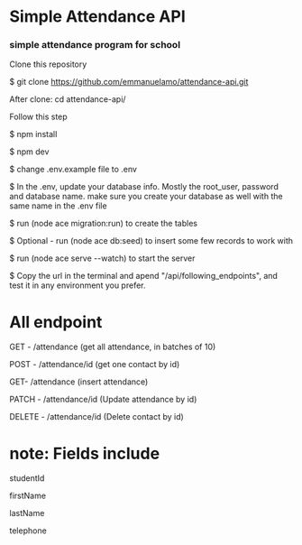  # Simple Attendance API 

### simple attendance program for school 

Clone this repository

$ git clone https://github.com/emmanuelamo/attendance-api.git

After clone: cd attendance-api/

Follow this step

$ npm install

$ npm dev

$ change .env.example file to .env

$ In the .env, update your database info. Mostly the root_user, password and database name. make sure you create your database as well with the same name in the .env file

$ run (node ace migration:run) to create the tables

$ Optional - run (node ace db:seed) to insert some few records to work with

$ run (node ace serve --watch) to start the server

$ Copy the url in the terminal and apend "/api/following_endpoints", and test it in any environment you prefer.



# All endpoint

GET - /attendance (get all attendance, in batches of 10)

POST - /attendance/id (get one contact by id)

GET- /attendance (insert attendance)

PATCH - /attendance/id (Update attendance by id)

DELETE - /attendance/id (Delete contact by id)

# note: Fields include
studentId

firstName

lastName

telephone

